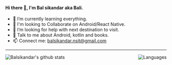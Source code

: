 #### Hi there 👋, I'm Bal sikandar aka Bali.

- 🌱 I’m currently learning everything.
- 👯 I'm looking to Collaborate on Android/React Native.
- 🤔 I’m looking for help with next destination to visit.
- 💬 Talk to me about Android, kotlin and books.
- 📫 Connect me: balsikandar.nsit@gmail.com

---

<img align="left" alt="Balsikandar's github stats" src="https://github-readme-stats.vercel.app/api?username=balsikandar&show-icons=true&hide_border=true" />

<img align="right" alt="Languages" src="https://github-readme-stats.vercel.app/api/top-langs/?username=balsikandar" />

<!--
**balsikandar/balsikandar** is a ✨ _special_ ✨ repository because its `README.md` (this file) appears on your GitHub profile.

Here are some ideas to get you started:

- 🔭 I’m currently working on ...
- 🌱 I’m currently learning ...
- 👯 I’m looking to collaborate on ...
- 🤔 I’m looking for help with ...
- 💬 Ask me about ...
- 📫 How to reach me: ...
- 😄 Pronouns: ...
- ⚡ Fun fact: ...
-->

